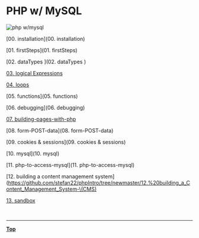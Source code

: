 # PHP w/ MySQL

![php w/mysql](sandbox/phpwmysql.png "php w/mysql")
 
[00. installation](00. installation)

[01. firstSteps](01. firstSteps)

[02. dataTypes ](02. dataTypes )

[03. logical Expressions](https://github.com/stefan22/phpIntro/tree/newmaster/03.%20Logical%20Expressions) 

[04. loops](https://github.com/stefan22/phpIntro/tree/master/04.%20Loops)

[05. functions](05. functions)

[06. debugging](06. debugging)

[07. building-pages-with-php](https://github.com/stefan22/phpIntro/tree/newmaster/07.%20building-pages-with-php)

[08. form-POST-data](08. form-POST-data)

[09. cookies & sessions](09. cookies & sessions)

[10. mysql](10. mysql)

[11. php-to-access-mysql](11. php-to-access-mysql)

[12. building a content management system] (https://github.com/stefan22/phpIntro/tree/newmaster/12.%20building_a_Content_Management_System-\(CMS)

[13. sandbox](sandbox)



<br /><hr />

[__Top__](https://github.com/stefan22/phpIntro)
